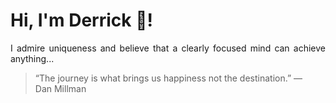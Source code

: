 # Hi, I'm Derrick 👋!
<p align="justify">I admire uniqueness and believe that a clearly focused mind can achieve anything...</p> 
<!-- #quote-start -->
<blockquote>&ldquo;The journey is what brings us happiness not the destination.&rdquo; &mdash; <footer>Dan Millman</footer></blockquote>
<!-- #quote-end -->
